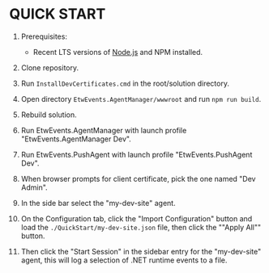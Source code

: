# QUICK START

1) Prerequisites: 
   
   - Recent LTS versions of [Node.js](https://nodejs.org/en/) and NPM installed.

2) Clone repository.

3) Run `InstallDevCertificates.cmd` in the root/solution directory.

4) Open directory `EtwEvents.AgentManager/wwwroot` and run `npm run build`.

5) Rebuild solution.

6) Run EtwEvents.AgentManager with launch profile "EtwEvents.AgentManager Dev".

7) Run EtwEvents.PushAgent with launch profile "EtwEvents.PushAgent Dev".

8) When browser prompts for client certificate, pick the one named "Dev Admin".

9) In the side bar select the "my-dev-site" agent.

10) On the Configuration tab, click the "Import Configuration" button and load the `./QuickStart/my-dev-site.json` file, then click the ""Apply All"" button.

11) Then click the "Start Session" in the sidebar entry for the "my-dev-site" agent, this will log a selection of .NET runtime events to a file.

